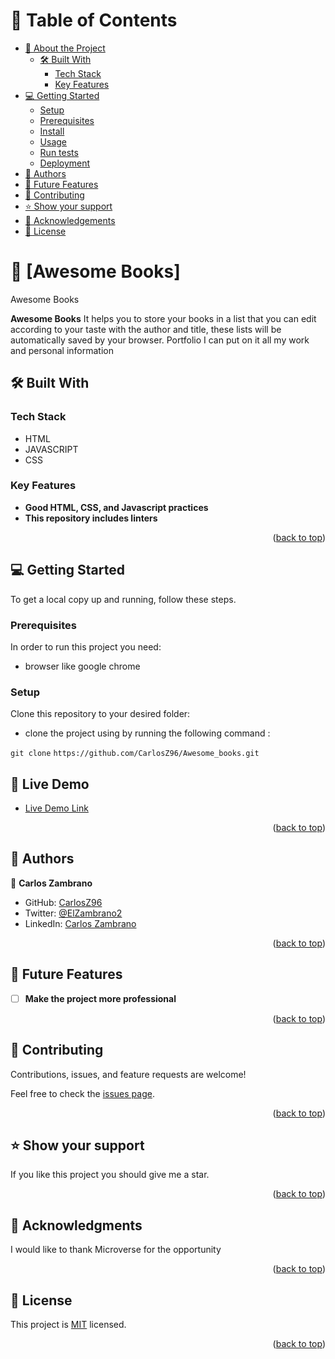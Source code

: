<a name="readme-top"></a>


# 📗 Table of Contents

- [📖 About the Project](#about-project)
  - [🛠 Built With](#built-with)
    - [Tech Stack](#tech-stack)
    - [Key Features](#key-features)
- [💻 Getting Started](#getting-started)
  - [Setup](#setup)
  - [Prerequisites](#prerequisites)
  - [Install](#install)
  - [Usage](#usage)
  - [Run tests](#run-tests)
  - [Deployment](#triangular_flag_on_post-deployment)
- [👥 Authors](#authors)
- [🔭 Future Features](#future-features)
- [🤝 Contributing](#contributing)
- [⭐️ Show your support](#support)
- [🙏 Acknowledgements](#acknowledgements)
- [📝 License](#license)

<!-- PROJECT DESCRIPTION -->

# 📖 [Awesome Books] <a name="about-project"></a>

Awesome Books

**Awesome Books** It helps you to store your books in a list that you can edit according to your taste with the author and title, these lists will be automatically saved by your browser. Portfolio I can put on it all my work and personal information

## 🛠 Built With <a name="built-with">
### Tech Stack <a name="tech-stack"></a>
- HTML
- JAVASCRIPT
- CSS
</a>

<!-- Features -->

### Key Features <a name="key-features"></a>

- **Good HTML, CSS, and Javascript practices**
- **This repository includes linters**


<p align="right">(<a href="#readme-top">back to top</a>)</p>

<!-- GETTING STARTED -->

## 💻 Getting Started <a name="getting-started"></a>

To get a local copy up and running, follow these steps.

### Prerequisites

In order to run this project you need:

- browser like google chrome

### Setup

Clone this repository to your desired folder:

- clone the project using by running the following command :

`git clone`
`https://github.com/CarlosZ96/Awesome_books.git`

<!-- LIVE DEMO -->

## 🚀 Live Demo <a name="live-demo"></a>

- [Live Demo Link](https://carlosz96.github.io/Awesome-Books-ES6/)

<p align="right">(<a href="#readme-top">back to top</a>)</p>


<!-- AUTHORS -->

## 👥 Authors <a name="authors"></a>
👤 **Carlos Zambrano**

- GitHub: [CarlosZ96](https://github.com/CarlosZ96)
- Twitter: [@ElZambrano2](https://twitter.com/ELZambrano2)
- LinkedIn: [Carlos Zambrano](https://www.linkedin.com/in/carlos-zambrano-845406173/)

<p align="right">(<a href="#readme-top">back to top</a>)</p> 

<!-- FUTURE FEATURES -->

## 🔭 Future Features <a name="future-features"></a>

- [ ] **Make the project more professional**

<p align="right">(<a href="#readme-top">back to top</a>)</p>

<!-- CONTRIBUTING -->

## 🤝 Contributing <a name="contributing"></a>

Contributions, issues, and feature requests are welcome!

Feel free to check the [issues page](../../issues/).

<p align="right">(<a href="#readme-top">back to top</a>)</p>

<!-- SUPPORT -->

## ⭐️ Show your support <a name="support"></a>

If you like this project you should give me a star.

<p align="right">(<a href="#readme-top">back to top</a>)</p>

<!-- ACKNOWLEDGEMENTS -->

## 🙏 Acknowledgments <a name="acknowledgements"></a>

I would like to thank Microverse for the opportunity

<p align="right">(<a href="#readme-top">back to top</a>)</p>

<!-- LICENSE -->

## 📝 License <a name="license"></a>

This project is [MIT](./LICENSE) licensed.

<p align="right">(<a href="#readme-top">back to top</a>)</p>